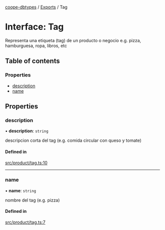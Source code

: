 [coope-dbtypes](../README.md) / [Exports](../modules.md) / Tag

# Interface: Tag

Representa una etiqueta (tag) de un producto o negocio
e.g. pizza, hamburguesa, ropa, libros, etc

## Table of contents

### Properties

- [description](Tag.md#description)
- [name](Tag.md#name)

## Properties

### description

• **description**: `string`

descripcion corta del tag (e.g. comida circular con queso y tomate)

#### Defined in

[src/product/tag.ts:10](https://github.com/UCR-Labs/Coope-dbtypes/blob/eb93fee/src/product/tag.ts#L10)

___

### name

• **name**: `string`

nombre del tag (e.g. pizza)

#### Defined in

[src/product/tag.ts:7](https://github.com/UCR-Labs/Coope-dbtypes/blob/eb93fee/src/product/tag.ts#L7)
